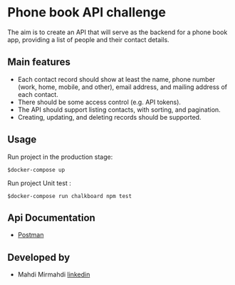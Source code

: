# Phone book API challenge

The aim is to create an API that will serve as the backend for a phone book app, providing a list of people and their contact details.

## Main features

- Each contact record should show at least the name, phone number (work, home, mobile, and other), email address, and mailing address of each contact.
- There should be some access control (e.g. API tokens).
- The API should support listing contacts, with sorting, and pagination.
- Creating, updating, and deleting records should be supported.


## Usage
Run project in the production stage:
```shell
$docker-compose up
```

Run project Unit test :
```shell
$docker-compose run chalkboard npm test
```
## Api Documentation 

-  [Postman](https://raw.githubusercontent.com/hrlllll/chalkboard/master/chalkcoard.postman_collection.json)

## Developed by

- Mahdi Mirmahdi [linkedin](www.linkedin.com/in/mahdimirmahdi)



